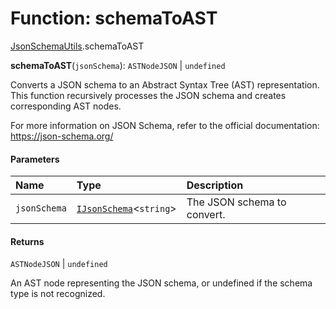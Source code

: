 # Function: schemaToAST

[JsonSchemaUtils](/auto-docs/form-antd-materials/modules/JsonSchemaUtils.md).schemaToAST

**schemaToAST**(`jsonSchema`): `ASTNodeJSON` | `undefined`

Converts a JSON schema to an Abstract Syntax Tree (AST) representation.
This function recursively processes the JSON schema and creates corresponding AST nodes.

For more information on JSON Schema, refer to the official documentation:
https://json-schema.org/

#### Parameters

| Name | Type | Description |
| :------ | :------ | :------ |
| `jsonSchema` | [`IJsonSchema`](/auto-docs/form-antd-materials/interfaces/IJsonSchema.md)<`string`> | The JSON schema to convert. |

#### Returns

`ASTNodeJSON` | `undefined`

An AST node representing the JSON schema, or undefined if the schema type is not recognized.
